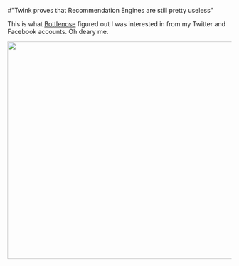 #"Twink proves that Recommendation Engines are still pretty useless"

This is what <a href="http://bottlenose.com">Bottlenose</a> figured out I was interested in from my Twitter and Facebook accounts. Oh deary me.

<a href="http://conoroneill.net/wp-content/uploads/2012/07/02-07-2012-13-29-47.png"><img class="alignnone size-full wp-image-778" title="02-07-2012 13-29-47" src="http://conoroneill.net/wp-content/uploads/2012/07/02-07-2012-13-29-47.png" alt="" width="558" height="489" /></a>